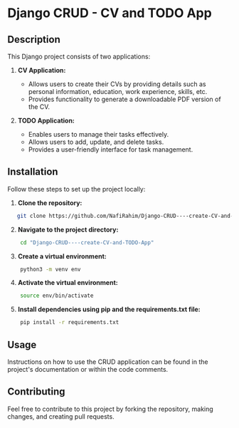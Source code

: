 # Django CRUD - CV and TODO App

## Description

This Django project consists of two applications:

1. **CV Application:**
   - Allows users to create their CVs by providing details such as personal information, education, work experience, skills, etc.
   - Provides functionality to generate a downloadable PDF version of the CV.

2. **TODO Application:**
   - Enables users to manage their tasks effectively.
   - Allows users to add, update, and delete tasks.
   - Provides a user-friendly interface for task management.

## Installation

Follow these steps to set up the project locally:

1. **Clone the repository:**

```bash
   git clone https://github.com/NafiRahim/Django-CRUD----create-CV-and-TODO-App.git
```

2. **Navigate to the project directory:**

```bash
    cd "Django-CRUD----create-CV-and-TODO-App"
```
3. **Create a virtual environment:**

```bash
    python3 -m venv env
```
4. **Activate the virtual environment:**

```bash
    source env/bin/activate
```
5. **Install dependencies using pip and the requirements.txt file:**

```bash
    pip install -r requirements.txt
```

## Usage

Instructions on how to use the CRUD application can be found in the project's documentation or within the code comments.

## Contributing

Feel free to contribute to this project by forking the repository, making changes, and creating pull requests.